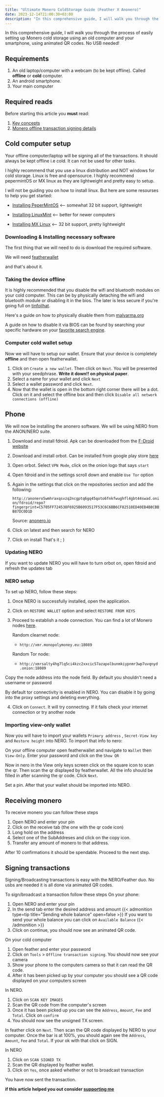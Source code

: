 ```yaml
---
title: "Ultimate Monero ColdStorage Guide (Feather X Anonero)"
date: 2023-12-14T21:00:30+03:00
description: "In this comprehensive guide, I will walk you through the process of easily setting up Monero cold storage using an old computer and your smartphone, using animated QR codes. No USB needed!"
---
```


In this comprehensive guide, I will walk you through the process of easily setting up Monero cold storage using an old computer and your smartphone, using animated QR codes. No USB needed!


## Requirements
1. An old laptop/computer with a webcam (to be kept offline). Called **offline** or **cold** computer.
2. An android smartphone.
3. Your main computer

## Required reads 
Before starting this article you **must** read:
1. [Key concepts](https://malvarma.org/before_we_start/what_things_mean.html)
2. [Monero offline transaction signing details](https://monero.stackexchange.com/questions/2426/offline-transaction-signing-what-are-the-details)
## Cold computer setup

Your offline computer/laptop will be signing all of the transactions. It should always be kept offline i.e cold. It can not be used for other tasks.

I highly recommend that you use a linux distribution and NOT windows for cold storage. Linux is free and opensource. I highly recommend pepermintOS or MX linux as they are lightweight and pretty easy to setup. 

I will not be guiding you on how to install linux. But here are some resourses to help you get started:

- [Installing PeperMintOS](https://peppermintos.com/guide/downloading/) <--  somewhat 32 bit support, lightweight

- [Installing LinuxMint](https://linuxmint-installation-guide.readthedocs.io/en/latest/install.html) <-- better for newer computers

- [Installing MX Linux](https://www.makeuseof.com/how-to-install-mx-linux/) <-- 32 bit support, pretty lightweight

### Downloading & Installing necessary software

The first thing that we will need to do is download the required software.

We will need [featherwallet](https://featherwallet.org)

and that's about it.

### Taking the device offline

It is highly recommended that you disable the wifi and bluetooth modules on your cold computer. This can be by physically detaching the wifi and bluetooth module or disabling it in the bios. The later is less secure if you're going full on [tinfoilhat](https://i.imgur.com/p5h6STu.jpeg). 

Here's a guide on how to physically disable them from [malvarma.org](https://malvarma.org/cold_wallet/prepare_the_hardware.html)

A guide on how to disable it via BIOS can be found by searching your specific hardware on your [favorite search engine](https://searx.org/). 

### Computer cold wallet setup

Now we will have to setup our wallet. Ensure that your device is completely **offline** and then open featherwallet.

1. Click on `Create a new wallet`. Then click on `Next`. You will be presented with your seedphrase. **Write it down!! on physical paper**. 
2. Select a name for your wallet and click `Next`
3. Select a wallet password and click `Next`.
4. Now that the wallet is open in the bottom right corner there will be a dot. Click on it and select the offline box and then click `Disable all network connections (offline)`


## Phone

We will now be installing the anonero software. We will be using NERO from the ANON/NERO suite.
1. Download and install fdroid. Apk can be downloaded from the [F-Droid website](https://fdroid.org) 
2. Download and install orbot. Can be installed from google play store [here](https://play.google.com/store/apps/details?id=org.torproject.android)
3. Open orbot. Select `VPN Mode`, click on the onion logo that says `start`
4. Open fdroid and in the settings scroll down and enable `Use Tor` option
5. Again in the settings that click on the repositories section and add the following:

    `http://anonero5wmhraxqsvzq2ncgptq6gq45qoto6fnkfwughfl4gbt44swad.onion/fdroid/repo?fingerprint=C5705FF724538F6925B6093517F53C6C6BB6CF82518ED40EB4B8CBBB87DC0D1D`

    Source: [anonero.io](https://anonero.io)
6. Click on  latest and then search for NERO
7. Click on install
That's it ; )

### Updating NERO

If you want to update NERO you will have to turn orbot on, open fdroid and refresh the updates tab

### NERO setup
To set up NERO, follow these steps:

1. Once NERO is successfully installed, open the application.

2. Click on `RESTORE WALLET` option and select `RESTORE FROM KEYS`

3. Proceed to establish a node connection. You can find a lot of Monero nodes [here](https://monero.fail).

   Random clearnet node:
   - `http://xmr.monopolymoney.eu:18089`

   Random Tor node:
   - `http://xmrsalty4hg7lq5ci4kzc2xxcic57azapolbunmkiypnmr3wp7uvqnyd.onion:18089`

  Copy the node address into the node field. By default you shouldn't need a username or password 

  By default tor connectivity is enabled in NERO. You can disable it by going into the proxy settings and deleting everything.

4. Click on `Connect`. It will try connecting. If it fails check your internet connection or try another node 

### Importing view-only wallet

Now you will have to import your wallets `Primary address` , `Secret-View key` and `Restore height` into NERO. To import that info to nero:

On your offline computer open featherwallet and navigate to `Wallet` then `View-Only`. Enter your password and click on the `Show QR`

Now in nero in the View only keys screen click on the square icon to scan the qr. Then scan the qr displayed by featherwallet. All the info should be filled in after scanning the qr code. Click `Next`.

Set a pin. After that your wallet should be imported into NERO.

## Receiving monero
To receive monero you can follow these steps
1. Open NERO and enter your pin
2. Click on the receive tab (the one with the qr code icon)
3. Long hold on the address
4. Select one of the SubAddreses and click on the copy icon.
5. Transfer any amount of monero to that address.

After 10 confirmations it should be spendable. Proceed to the next step.

## Signing transactions

Signing/Broadcasting transactions is easy with the NERO/Feather duo. No usbs are needed it is all done via animated QR codes.

To sign/broadcast a transaction follow these steps
On your phone:
1. Open NERO and enter your pin
2. In the send tab enter the desired address and amount 
{{< admonition type=tip title="Sending whole balance" open=false >}}
If you want to send your whole balance you can click on `Available Balance`
{{< /admonition >}}
3. Click on continue, you should now see an animated QR code.

On your cold computer
1. Open feather and enter your password
2. Click on `Tools` > `Offline transaction signing`. You should now see your camera
3. Show your phone to the computers camera so that it can read the QR code.
4. After it has been picked up by your computer you should see a QR code displayed on your computers screen

In NERO.
1. Click on `SCAN KEY IMAGES`
2. Scan the QR code from the computer's screen 
3. Once it has been picked up you can see the `Address`, `Amount`, `Fee` and `Total`. Click on `confirm`
4. You should now see the unsigned TX screen.

In feather click on `Next`. Then scan the QR code displayed by NERO to your computer. Once the bar is at 100%, you should again see the `Address`, `Amount`, `Fee` and `Total`. If your ok with that click on SIGN.

In NERO
1. Click on `SCAN SIGNED TX`
2. Scan the QR displayed by feather wallet.
3. Click on `Yes`, once asked whether or not to broadcast transaction

You have now sent the transaction.

**if this article helped you out consider [supporting me](../../donate/)**

